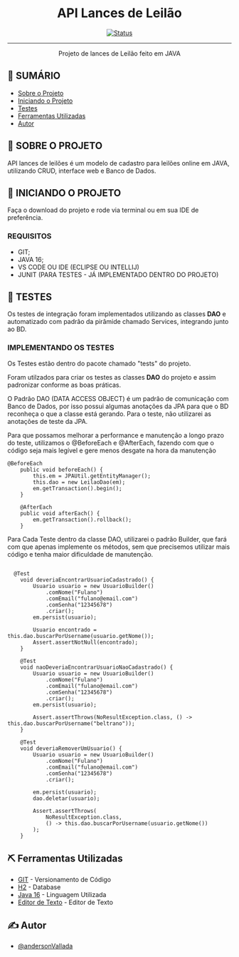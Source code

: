 <h1 align="center">API Lances de Leilão</h1>

<div align="center">

[![Status](https://img.shields.io/badge/status-active-success.svg)]()

</div>

---

<p align="center"> Projeto de lances de Leilão feito em JAVA
    <br> 
</p>

## 📝 SUMÁRIO

- [Sobre o Projeto](#about)
- [Iniciando o Projeto](#getting_started)
- [Testes](#tests)
- [Ferramentas Utilizadas](#built_using)
- [Autor](#authors)

## 🧐 SOBRE O PROJETO <a name = "about"></a>

API lances de leilões é um modelo de cadastro para leilões online em JAVA, utilizando CRUD, interface web e Banco de Dados.

## 🏁 INICIANDO O PROJETO <a name = "getting_started"></a>

Faça o download do projeto e rode via terminal ou em sua IDE de preferência.

### REQUISITOS

- GIT;
- JAVA 16;
- VS CODE OU IDE (ECLIPSE OU INTELLIJ)
- JUNIT (PARA TESTES - JÁ IMPLEMENTADO DENTRO DO PROJETO)

## 🔧 TESTES <a name = "tests"></a>

Os testes de integração foram implementados utilizando as classes <b>DAO</b> e automatizado com padrão da pirâmide chamado Services, integrando junto ao BD.

### IMPLEMENTANDO OS TESTES

Os Testes estão dentro do pacote chamado "tests" do projeto.

Foram utilzados para criar os testes as classes <b>DAO</b> do projeto e assim padronizar conforme as boas práticas.

O Padrão DAO (DATA ACCESS OBJECT) é um padrão de comunicação com Banco de Dados, por isso possui algumas anotações da JPA para que o BD reconheça o que a classe está gerando. Para o teste, não utilizarei as anotações de teste da JPA.

Para que possamos melhorar a performance e manutenção a longo prazo do teste, utilizamos o @BeforeEach e @AfterEach, fazendo com que o código seja mais legível e gere menos desgate na hora da manutenção 

```
@BeforeEach
	public void beforeEach() {
		this.em = JPAUtil.getEntityManager();
		this.dao = new LeilaoDao(em);
		em.getTransaction().begin();
	}

	@AfterEach
	public void afterEach() {
		em.getTransaction().rollback();
	}
```
Para Cada Teste dentro da classe DAO, utilizarei o padrão Builder, que fará com que apenas implemente os métodos, sem que precisemos utilizar mais código e tenha maior dificuldade de manutenção.

```

  @Test
	void deveriaEncontrarUsuarioCadastrado() {
		Usuario usuario = new UsuarioBuilder()
			.comNome("Fulano")
			.comEmail("fulano@email.com")
			.comSenha("12345678")
			.criar();
		em.persist(usuario);
		
		Usuario encontrado = this.dao.buscarPorUsername(usuario.getNome());
		Assert.assertNotNull(encontrado);
	}

	@Test
	void naoDeveriaEncontrarUsuarioNaoCadastrado() {
		Usuario usuario = new UsuarioBuilder()
			.comNome("Fulano")
			.comEmail("fulano@email.com")
			.comSenha("12345678")
			.criar();
		em.persist(usuario);

		Assert.assertThrows(NoResultException.class, () -> this.dao.buscarPorUsername("beltrano"));
	}

	@Test
	void deveriaRemoverUmUsuario() {
		Usuario usuario = new UsuarioBuilder()
			.comNome("Fulano")
			.comEmail("fulano@email.com")
			.comSenha("12345678")
			.criar();
		
		em.persist(usuario);
		dao.deletar(usuario);

		Assert.assertThrows(
			NoResultException.class, 
			() -> this.dao.buscarPorUsername(usuario.getNome())
		);
	}

```
## ⛏️ Ferramentas Utilizadas <a name = "built_using"></a>

- [GIT](https://git-scm.com/) - Versionamento de Código
- [H2](https://www.h2database.com/html/main.html) - Database
- [Java 16](https://www.oracle.com/java/technologies/downloads/#java16) - Linguagem Utilizada
- [Editor de Texto](https://code.visualstudio.com/) - Editor de Texto

## ✍️ Autor <a name = "authors"></a>

- [@andersonVallada](https://github.com/andersonVallada)

